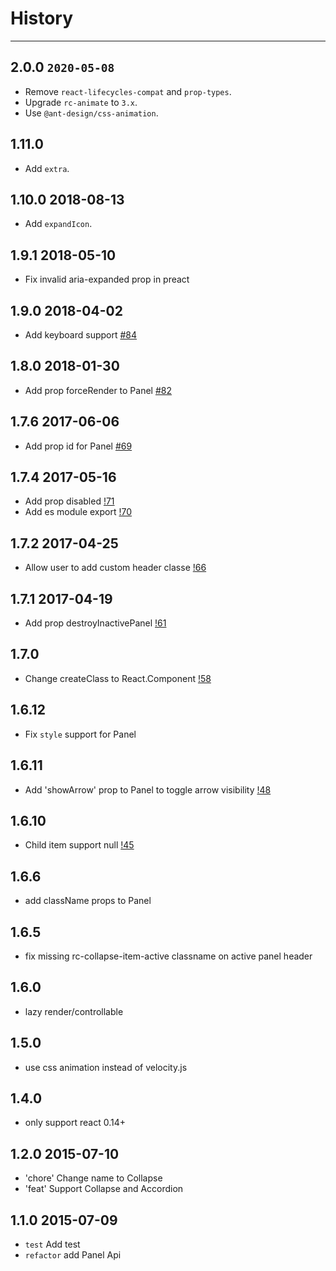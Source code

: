 # History

---

## 2.0.0 `2020-05-08`

- Remove `react-lifecycles-compat` and `prop-types`.
- Upgrade `rc-animate` to `3.x`.
- Use `@ant-design/css-animation`.

## 1.11.0

- Add `extra`.

## 1.10.0 2018-08-13

- Add `expandIcon`.

## 1.9.1 2018-05-10

- Fix invalid aria-expanded prop in preact

## 1.9.0 2018-04-02

- Add keyboard support [#84](https://github.com/react-component/collapse/pull/84)

## 1.8.0 2018-01-30

- Add prop forceRender to Panel [#82](https://github.com/react-component/collapse/pull/82)

## 1.7.6 2017-06-06

- Add prop id for Panel [#69](https://github.com/react-component/collapse/issues/69)

## 1.7.4 2017-05-16

- Add prop disabled [!71](https://github.com/react-component/collapse/pull/71)
- Add es module export [!70](https://github.com/react-component/collapse/pull/70)

## 1.7.2 2017-04-25

- Allow user to add custom header classe [!66](https://github.com/react-component/collapse/pull/66)

## 1.7.1 2017-04-19

- Add prop destroyInactivePanel [!61](https://github.com/react-component/collapse/pull/61)

## 1.7.0

- Change createClass to React.Component [!58](https://github.com/react-component/collapse/pull/58)

## 1.6.12

- Fix `style` support for Panel

## 1.6.11

- Add 'showArrow' prop to Panel to toggle arrow visibility [!48](https://github.com/react-component/collapse/pull/48)

## 1.6.10

- Child item support null [!45](https://github.com/react-component/collapse/pull/45)

## 1.6.6

- add className props to Panel

## 1.6.5

- fix missing rc-collapse-item-active classname on active panel header

## 1.6.0

- lazy render/controllable

## 1.5.0

- use css animation instead of velocity.js

## 1.4.0

- only support react 0.14+

## 1.2.0 2015-07-10

- 'chore' Change name to Collapse
- 'feat' Support Collapse and Accordion

## 1.1.0 2015-07-09

- `test` Add test
- `refactor` add Panel Api
